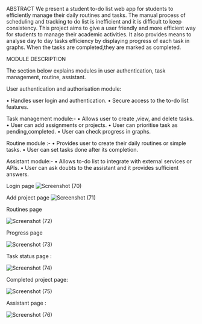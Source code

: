 ABSTRACT
We present a student to-do list web app for students to efficiently manage their daily
routines and tasks. The manual process of scheduling and tracking to do list is inefficient
and it is difficult to keep consistency. This project aims to give a user friendly and more
efficient way for students to manage their academic activities. It also provides means to
analyse day to day tasks efficiency by displaying progress of each task in graphs. When the
tasks are completed,they are marked as completed.

MODULE DESCRIPTION

The section below explains modules in user authentication, task
management, routine, assistant.

User authentication and authorisation module:

• Handles user login and authentication.
• Secure access to the to-do list features.

Task management module:-
• Allows user to create ,view, and delete tasks.
• User can add assignments or projects.
• User can prioritise task as pending,completed.
• User can check progress in graphs.

Routine module :-
• Provides user to create their daily routines or simple tasks.
• User can set tasks done after its completion.

Assistant module:-
• Allows to-do list to integrate with external services or APIs.
• User can ask doubts to the assistant and it provides sufficient
answers.


Login page
![Screenshot (70)](https://github.com/user-attachments/assets/2e2ccf93-cdff-4639-b259-344f8f00c3ec)

Add project page
![Screenshot (71)](https://github.com/user-attachments/assets/0657ce5a-41ab-4fed-a7f2-017ec61cb95b)

Routines page

![Screenshot (72)](https://github.com/user-attachments/assets/bd94b279-c8de-4f06-a7e5-5860f0cfb15d)

Progress page

![Screenshot (73)](https://github.com/user-attachments/assets/d59862c3-ab80-42af-b73d-8e9ae8ef426b)

Task status page :

![Screenshot (74)](https://github.com/user-attachments/assets/4e5808d1-accf-49f0-9744-baa8bae14a34)

Completed project page:

![Screenshot (75)](https://github.com/user-attachments/assets/61d3ec56-71bd-4740-afae-f7b81c281443)

Assistant page :

![Screenshot (76)](https://github.com/user-attachments/assets/aedb65e5-77df-492b-9654-2838ebecb5ab)


